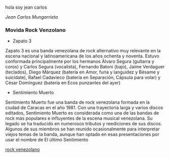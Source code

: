 hola soy jean carlos 

*Jean Carlos Mungarrieta* 


### Movida Rock Venzolano 


- Zapato 3


Zapato 3 es una banda venezolana de rock alternativo muy relevante en la escena nacional y latinoamericana de los años ochenta y noventa. Estuvo conformada principalmente por los hermanos Álvaro Segura (guitarra y coros) y Carlos Segura (vocalista), Fernando Batoni (bajo), Jaime Verdaguer (teclados), Diego Márquez (batería en Amor, furia y languidez y Bésame y suicídate), Rafael Cadavieco (batería en Separación, Cápsula para volar) y César Domínguez (batería en Ecos punzantes del ayer)

- Sentimiento Muerto



Sentimiento Muerto fue una banda de rock venezolana formada en la ciudad de Caracas en el año 1981. Con una trayectoria larga y varios discos editados, Sentimiento Muerto es considerada como una de las bandas de rock más populares e influyentes de la escena musical venezolana. Su legado se ha traducido en numerosos tributos y reediciones de sus discos. Algunos de sus miembros se han reunido ocasionalmente para interpretar viejos temas de la banda, aunque han optado en esas presentaciones por usar el nombre de El último Sentimiento

[rock venezolano](https://www.youtube.com/watch?v=ZEE6HXD56rs)